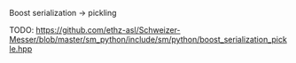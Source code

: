 Boost serialization -> pickling

TODO:
https://github.com/ethz-asl/Schweizer-Messer/blob/master/sm_python/include/sm/python/boost_serialization_pickle.hpp
